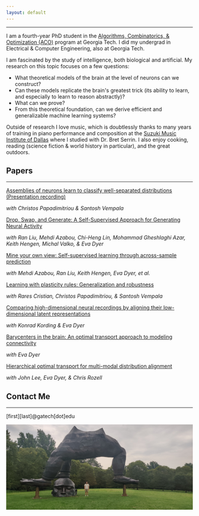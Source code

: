 ```yaml
---
layout: default
---
```


* * *


I am a fourth-year PhD student in the [Algorithms, Combinatorics, & Optimization (ACO)](https://aco.gatech.edu/) program at Georgia Tech. I did my undergrad in Electrical & Computer Engineering, also at Georgia Tech. 

I am fascinated by the study of intelligence, both biological and artificial. My research on this topic focuses on a few questions:
*   What theoretical models of the brain at the level of neurons can we construct?
*   Can these models replicate the brain's greatest trick (its ability to learn, and especially to learn to reason abstractly)?
*   What can we prove?
*   From this theoretical foundation, can we derive efficient and generalizable machine learning systems?

Outside of research I love music, which is doubtlessly thanks to many years of training in piano performance and composition at the [Suzuki Music Institute of Dallas](https://www.suzukimusicdallas.org/) where I studied with Dr. Bret Serrin. I also enjoy cooking, reading (science fiction & world history in particular), and the great outdoors.

## Papers

* * *

[Assemblies of neurons learn to classify well-separated distributions](https://proceedings.mlr.press/v178/dabagia22a.html)
[(Presentation recording)](https://slideslive.com/38985672)

_with Christos Papadimitriou & Santosh Vempala_

[Drop, Swap, and Generate: A Self-Supervised Approach for Generating Neural Activity](https://proceedings.neurips.cc/paper/2021/file/58182b82110146887c02dbd78719e3d5-Paper.pdf)

_with Ran Liu, Mehdi Azabou, Chi-Heng Lin, Mohammad Gheshlaghi Azar, Keith Hengen, Michal Valko, & Eva Dyer_

[Mine your own view: Self-supervised learning through across-sample prediction](https://arxiv.org/pdf/2102.10106.pdf)

_with Mehdi Azabou, Ran Liu, Keith Hengen, Eva Dyer, et al._


[Learning with plasticity rules: Generalization and robustness](https://openreview.net/pdf?id=XEyElxd9zji)

_with Rares Cristian, Christos Papadimitriou, & Santosh Vempala_

[Comparing high-dimensional neural recordings by aligning their low-dimensional latent representations](https://dyerlab.gatech.edu/wp-content/uploads/sites/630/2020/05/Dabagia_Comparing2020.pdf)

_with Konrad Kording & Eva Dyer_

[Barycenters in the brain: An optimal transport approach to modeling connectivity](https://raw.githubusercontent.com/mdabagia/mdabagia.github.io/master/OTML__Learning_shape_primitives_for_whole_brain_projectomes.pdf)

_with Eva Dyer_

[Hierarchical optimal transport for multi-modal distribution alignment](http://papers.nips.cc/paper/9501-hierarchical-optimal-transport-for-multimodal-distribution-alignment)

_with John Lee, Eva Dyer, & Chris Rozell_


## Contact Me

* * *

[first][last]@gatech[dot]edu

![Three-Legged Buddha](https://raw.githubusercontent.com/mdabagia/mdabagia.github.io/master/IMG_20230810_120939.jpg)
